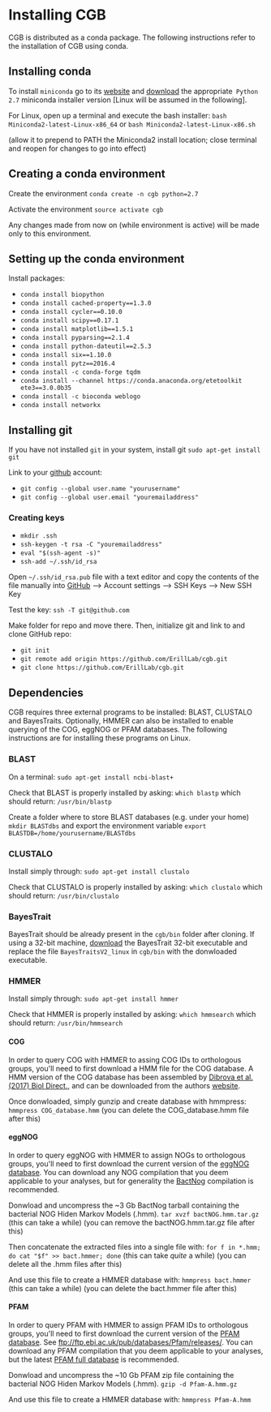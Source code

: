 # Installing CGB

CGB is distributed as a conda package. The following instructions refer to the installation of CGB using conda.

## Installing conda
To install `miniconda` go to its [website](https://conda.io/docs/user-guide/install/index.html) and [download](https://conda.io/miniconda.html) the appropriate` Python 2.7` miniconda installer version [Linux will be assumed in the following].

For Linux, open up a terminal and execute the bash installer:
`bash Miniconda2-latest-Linux-x86_64`
or
`bash Miniconda2-latest-Linux-x86.sh`

(allow it to prepend to PATH the Miniconda2 install location; close terminal and reopen for changes to go into effect)

## Creating a conda environment
Create the environment
`conda create -n cgb python=2.7`

Activate the environment
`source activate cgb`

Any changes made from now on (while environment is active) will be made only to this environment.

## Setting up the conda environment
Install packages:
- `conda install biopython`
- `conda install cached-property==1.3.0`
- `conda install cycler==0.10.0`
- `conda install scipy==0.17.1`
- `conda install matplotlib==1.5.1`
- `conda install pyparsing==2.1.4`
- `conda install python-dateutil==2.5.3`
- `conda install six==1.10.0`
- `conda install pytz==2016.4`
- `conda install -c conda-forge tqdm`
- `conda install --channel https://conda.anaconda.org/etetoolkit ete3==3.0.0b35`
- `conda install -c bioconda weblogo`
- `conda install networkx`

## Installing git
If you have not installed `git` in your system, install git
`sudo apt-get install git`

Link to your [github](http://www.github.com) account:
- `git config --global user.name "yourusername"`
- `git config --global user.email "youremailaddress"`


### Creating keys
- `mkdir .ssh`
- `ssh-keygen -t rsa -C "youremailaddress"`
- `eval "$(ssh-agent -s)"`
- `ssh-add ~/.ssh/id_rsa`

Open `~/.ssh/id_rsa.pub` file with a text editor and copy the contents of the file manually into [GitHub](https://github.com/settings/keys) --> Account settings --> SSH Keys --> New SSH Key

Test the key:
`ssh -T git@github.com`

Make folder for repo and move there. Then, initialize git and link to and clone GitHub repo:
- `git init`
- `git remote add origin https://github.com/ErillLab/cgb.git`
- `git clone https://github.com/ErillLab/cgb.git`

## Dependencies
CGB requires three external programs to be installed: BLAST, CLUSTALO and BayesTraits. Optionally, HMMER can also be installed to enable querying of the COG, eggNOG or PFAM databases. The following instructions are for installing these programs on Linux.

### BLAST
On a terminal:
`sudo apt-get install ncbi-blast+`

Check that BLAST is properly installed by asking:
`which blastp`
which should return:
`/usr/bin/blastp`

Create a folder where to store BLAST databases (e.g. under your home)
`mkdir BLASTdbs`
and export the environment variable
`export BLASTDB=/home/yourusername/BLASTdbs`

### CLUSTALO
Install simply through:
`sudo apt-get install clustalo`

Check that CLUSTALO is properly installed by asking:
`which clustalo`
which should return:
`/usr/bin/clustalo`

### BayesTrait
BayesTrait should be already present in the `cgb/bin` folder after cloning. If using a 32-bit machine, [download](http://www.evolution.rdg.ac.uk/BayesTraitsV2Beta.html) the BayesTrait 32-bit executable and replace the file `BayesTraitsV2_linux` in `cgb/bin` with the donwloaded executable.

### HMMER
Install simply through:
`sudo apt-get install hmmer`

Check that HMMER is properly installed by asking:
`which hmmsearch`
which should return:
`/usr/bin/hmmsearch`

#### COG
In order to query COG with HMMER to assing COG IDs to orthologous groups, you'll need to first download a HMM file for the COG database. A HMM version of the COG database has been assembled by [Dibrova et al. (2017)  Biol Direct.](https://www.ncbi.nlm.nih.gov/pmc/articles/PMC5706428/), and can be downloaded from the authors [website](https://depo.msu.ru/public/request_hmm_data/hmm.zip).

Once donwloaded, simply gunzip and create database with hmmpress:
`hmmpress COG_database.hmm`
(you can delete the COG_database.hmm file after this)

#### eggNOG
In order to query eggNOG with HMMER to assign NOGs to orthologous groups, you'll need to first download the current version of the [eggNOG database](http://eggnogdb.embl.de/#/app/downloads). You can download any NOG compilation that you deem applicable to your analyses, but for generality the [BactNog](http://eggnogdb.embl.de/download/eggnog_4.5/data/bactNOG/bactNOG.hmm.tar.gz) compilation is recommended.

Donwload and uncompress the ~3 Gb BactNog tarball containing the bacterial NOG Hiden Markov Models (.hmm).
`tar xvzf bactNOG.hmm.tar.gz`
(this can take a while)
(you can remove the bactNOG.hmm.tar.gz file after this)

Then concatenate the extracted files into a single file with:
`for f in *.hmm; do cat "$f" >> bact.hmmer; done`
(this can take _quite_ a while)
(you can delete all  the .hmm files after this)

And use this file to create a HMMER database with:
`hmmpress bact.hmmer`
(this can take a while)
(you can delete the bact.hmmer file after this)

#### PFAM
In order to query PFAM with HMMER to assign PFAM IDs to orthologous groups, you'll need to first download the current version of the [PFAM database](ftp://ftp.ebi.ac.uk/pub/databases/Pfam/releases/). See ftp://ftp.ebi.ac.uk/pub/databases/Pfam/releases/. You can download any PFAM compilation that you deem applicable to your analyses, but the latest [PFAM full database](ftp://ftp.ebi.ac.uk/pub/databases/Pfam/releases/Pfam32.0/Pfam-A.hmm.gz) is recommended.

Donwload and uncompress the ~10 Gb PFAM zip file containing the bacterial NOG Hiden Markov Models (.hmm).
`gzip -d Pfam-A.hmm.gz`

And use this file to create a HMMER database with:
`hmmpress Pfam-A.hmm`
